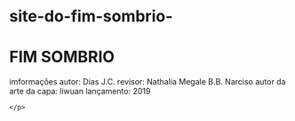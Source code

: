 # site-do-fim-sombrio-
<!DOCTYPE html>
<html lang="pt-BR">
<head>
    <meta charset="UTF-8">
    <meta name="viewport" content="width=device-width, initial-scale=1.0">
    <title>Exemplo de Texto e Parágrafo</title>
</head>
<body>
    <h1>FIM SOMBRIO</h1>
    <p> imformações
        autor: Dias J.C. 
        revisor: Nathalia Megale B.B. Narciso
        autor da arte da capa: liwuan 
        lançamento: 2019
        
    </p>
</body>
</html>

